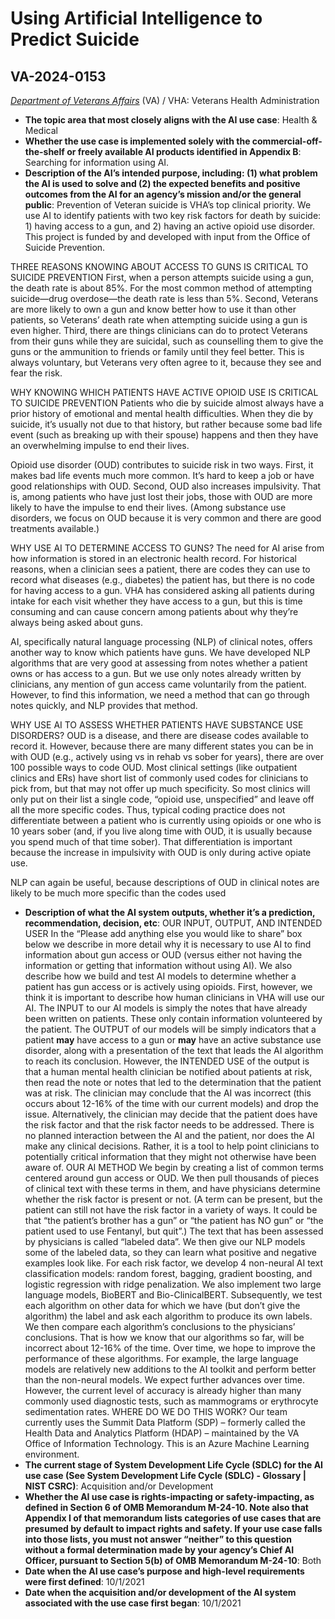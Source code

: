 # Using Artificial Intelligence to Predict Suicide
## VA-2024-0153
_[Department of Veterans Affairs](<../3_agency/Department of Veterans Affairs.md>)_ (VA) / VHA: Veterans Health Administration


+ **The topic area that most closely aligns with the AI use case**: Health & Medical
+ **Whether the use case is implemented solely with the commercial-off-the-shelf or freely available AI products identified in Appendix B**: Searching for information using AI.
+ **Description of the AI’s intended purpose, including: (1) what problem the AI is used to solve and (2) the expected benefits and positive outcomes from the AI for an agency’s mission and/or the general public**: Prevention of Veteran suicide is VHA’s top clinical priority. We use AI to identify patients with two key risk factors for death by suicide: 1) having access to a gun, and 2) having an active opioid use disorder. This project is funded by and developed with input from the Office of Suicide Prevention.

THREE REASONS KNOWING ABOUT ACCESS TO GUNS IS CRITICAL TO SUICIDE PREVENTION
First, when a person attempts suicide using a gun, the death rate is about 85%. For the most common method of attempting suicide—drug overdose—the death rate is less than 5%. Second, Veterans are more likely to own a gun and know better how to use it than other patients, so Veterans’ death rate when attempting suicide using a gun is even higher. Third, there are things clinicians can do to protect Veterans from their guns while they are suicidal, such as counselling them to give the guns or the ammunition to friends or family until they feel better.  This is always voluntary, but Veterans very often agree to it, because they see and fear the risk. 

WHY KNOWING WHICH PATIENTS HAVE ACTIVE OPIOID USE IS CRITICAL TO SUICIDE PREVENTION
Patients who die by suicide almost always have a prior history of emotional and mental health difficulties. When they die by suicide, it’s usually not due to that history, but rather because some bad life event (such as breaking up with their spouse) happens and then they have an overwhelming impulse to end their lives. 

Opioid use disorder (OUD) contributes to suicide risk in two ways. First, it makes bad life events much more common. It’s hard to keep a job or have good relationships with OUD. Second, OUD also increases impulsivity. That is, among patients who have just lost their jobs, those with OUD are more likely to have the impulse to end their lives. (Among substance use disorders, we focus on OUD because it is very common and there are good treatments available.)


WHY USE AI TO DETERMINE ACCESS TO GUNS?
The need for AI arise from how information is stored in an electronic health record. For historical reasons, when a clinician sees a patient, there are codes they can use to record what diseases (e.g., diabetes) the patient has, but there is no code for having access to a gun. VHA has considered asking all patients during intake for each visit whether they have access to a gun, but this is time consuming and can cause concern among patients about why they’re always being asked about guns. 

AI, specifically natural language processing (NLP) of clinical notes, offers another way to know which patients have guns. We have developed NLP algorithms that are very good at assessing from notes whether a patient owns or has access to a gun. But we use only notes already written by clinicians, any mention of gun access came voluntarily from the patient. However, to find this information, we need a method that can go through notes quickly, and NLP provides that method. 

WHY USE AI TO ASSESS WHETHER PATIENTS HAVE SUBSTANCE USE DISORDERS?
OUD is a disease, and there are disease codes available to record it. However, because there are many different states you can be in with OUD (e.g., actively using vs in rehab vs sober for years), there are over 100 possible ways to code OUD. Most clinical settings (like outpatient clinics and ERs) have short list of commonly used codes for clinicians to pick from, but that may not offer up much specificity. So most clinics will only put on their list a single code, “opioid use, unspecified” and leave off all the more specific codes. Thus, typical coding practice does not differentiate between a patient who is currently using opioids or one who is 10 years sober (and, if you live along time with OUD, it is usually because you spend much of that time sober). That differentiation is important because the increase in impulsivity with OUD is only during active opiate use.

NLP can again be useful, because descriptions of OUD in clinical notes are likely to be much more specific than the codes used
+ **Description of what the AI system outputs, whether it’s a prediction, recommendation, decision, etc**: OUR INPUT, OUTPUT, AND INTENDED USER In the “Please add anything else you would like to share” box below we describe in more detail why it is necessary to use AI to find information about gun access or OUD (versus either not having the information or getting that information without using AI). We also describe how we build and test AI models to determine whether a patient has gun access or is actively using opioids. First, however, we think it is important to describe how human clinicians in VHA will use our AI.   The INPUT to our AI models is simply the notes that have already been written on patients. These only contain information volunteered by the patient. The OUTPUT of our models will be simply indicators that a patient **may** have access to a gun or **may** have an active substance use disorder, along with a presentation of the text that leads the AI algorithm to reach its conclusion.   However, the INTENDED USE of the output is that a human mental health clinician be notified about patients at risk, then read the note or notes that led to the determination that the patient was at risk. The clinician may conclude that the AI was incorrect (this occurs about 12-16% of the time with our current models) and drop the issue. Alternatively, the clinician may decide that the patient does have the risk factor and that the risk factor needs to be addressed.   There is no planned interaction between the AI and the patient, nor does the AI make any clinical decisions. Rather, it is a tool to help point clinicians to potentially critical information that they might not otherwise have been aware of.   OUR AI METHOD We begin by creating a list of common terms centered around gun access or OUD. We then pull thousands of pieces of clinical text with these terms in them, and have physicians determine whether the risk factor is present or not. (A term can be present, but the patient can still not have the risk factor in a variety of ways. It could be that “the patient’s brother has a gun” or “the patient has NO gun” or “the patient used to use Fentanyl, but quit”.) The text that has been assessed by physicians is called “labeled data”. We then give our NLP models some of the labeled data, so they can learn what positive and negative examples look like.   For each risk factor, we develop 4 non-neural AI text classification models: random forest, bagging, gradient boosting, and logistic regression with ridge penalization. We also implement two large language models, BioBERT and Bio-ClinicalBERT.   Subsequently, we test each algorithm on other data for which we have (but don’t give the algorithm) the label and ask each algorithm to produce its own labels. We then compare each algorithm’s conclusions to the physicians’ conclusions. That is how we know that our algorithms so far, will be incorrect about 12-16% of the time. Over time, we hope to improve the performance of these algorithms. For example, the large language models are relatively new additions to the AI toolkit and perform better than the non-neural models. We expect further advances over time. However, the current level of accuracy is already higher than many commonly used diagnostic tests, such as mammograms or erythrocyte sedimentation rates.   WHERE DO WE DO THIS WORK? Our team currently uses the Summit Data Platform (SDP) – formerly called the Health Data and Analytics Platform (HDAP) – maintained by the VA Office of Information Technology. This is an Azure Machine Learning environment.
+ **The current stage of System Development Life Cycle (SDLC) for the AI use case (See System Development Life Cycle (SDLC) - Glossary | NIST CSRC)**: Acquisition and/or Development
+ **Whether the AI use case is rights-impacting or safety-impacting, as defined in Section 6 of OMB Memorandum M-24-10. Note also that Appendix I of that memorandum lists categories of use cases that are presumed by default to impact rights and safety. If your use case falls into those lists, you must not answer “neither” to this question without a formal determination made by your agency’s Chief AI Officer, pursuant to Section 5(b) of OMB Memorandum M-24-10**: Both
+ **Date when the AI use case’s purpose and high-level requirements were first defined**: 10/1/2021
+ **Date when the acquisition and/or development of the AI system associated with the use case first began**: 10/1/2021
